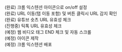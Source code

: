 (완료) 크롬 익스텐션 아이콘으로 on/off 설정 <br />
(완료) URL 이동(탭 이동 포함) 및 버튼 클릭시 URL 감지 확인 <br />
(완료) 유튜브 숏츠 URL 유효성 체크 <br />
(진행중) 틱톡 URL 유효성 체크 <br />
(예정) 웹 비디오 태그 END 체크 및 자동 스크롤 <br />
(예정) 아이콘 제작 <br />
(예정) 크롬 익스텐션 배포 <br />
